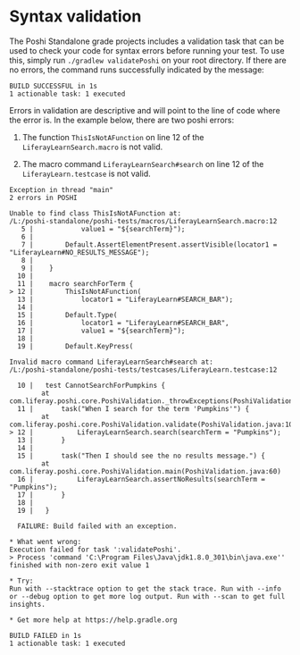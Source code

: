 # Syntax validation

The Poshi Standalone grade projects includes a validation task that can be used to check your code for syntax errors before running your test. To use this, simply run `./gradlew validatePoshi` on your root directory. If there are no errors, the command runs successfully indicated by the message:

  ```
  BUILD SUCCESSFUL in 1s
  1 actionable task: 1 executed
  ```

Errors in validation are descriptive and will point to the line of code where the error is. In the example below, there are two poshi errors:

1. The function `ThisIsNotAFunction` on line 12 of the `LiferayLearnSearch.macro` is not valid.

1. The macro command `LiferayLearnSearch#search` on line 12 of the `LiferayLearn.testcase` is not valid.

  ```
  Exception in thread "main"
  2 errors in POSHI

  Unable to find class ThisIsNotAFunction at:
  /L:/poshi-standalone/poshi-tests/macros/LiferayLearnSearch.macro:12
     5 |            value1 = "${searchTerm}");
     6 |
     7 |        Default.AssertElementPresent.assertVisible(locator1 = "LiferayLearn#NO_RESULTS_MESSAGE");
     8 |
     9 |    }
    10 |
    11 |    macro searchForTerm {
  > 12 |        ThisIsNotAFunction(
    13 |            locator1 = "LiferayLearn#SEARCH_BAR");
    14 |
    15 |        Default.Type(
    16 |            locator1 = "LiferayLearn#SEARCH_BAR",
    17 |            value1 = "${searchTerm}");
    18 |
    19 |        Default.KeyPress(

  Invalid macro command LiferayLearnSearch#search at:
  /L:/poshi-standalone/poshi-tests/testcases/LiferayLearn.testcase:12

    10 |   test CannotSearchForPumpkins {
          at com.liferay.poshi.core.PoshiValidation._throwExceptions(PoshiValidation.java:1870)
    11 |       task("When I search for the term 'Pumpkins'") {
          at com.liferay.poshi.core.PoshiValidation.validate(PoshiValidation.java:106)
  > 12 |           LiferayLearnSearch.search(searchTerm = "Pumpkins");
    13 |       }
    14 |
    15 |       task("Then I should see the no results message.") {
          at com.liferay.poshi.core.PoshiValidation.main(PoshiValidation.java:60)
    16 |           LiferayLearnSearch.assertNoResults(searchTerm = "Pumpkins");
    17 |       }
    18 |
    19 |   }

    FAILURE: Build failed with an exception.

  * What went wrong:
  Execution failed for task ':validatePoshi'.
  > Process 'command 'C:\Program Files\Java\jdk1.8.0_301\bin\java.exe'' finished with non-zero exit value 1

  * Try:
  Run with --stacktrace option to get the stack trace. Run with --info or --debug option to get more log output. Run with --scan to get full insights.

  * Get more help at https://help.gradle.org

  BUILD FAILED in 1s
  1 actionable task: 1 executed
```
